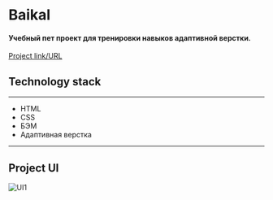# Baikal
#### Учебный пет проект для тренировки навыков адаптивной верстки.
[Project link/URL](https://lowerrider.github.io/Baikal/)

## Technology stack
____

+ HTML
+ CSS
+ БЭМ
+ Адаптивная верстка
____
## Project UI

![UI1](https://sun9-54.userapi.com/impg/BJhlPlhGDgpzBKHAGkjuqF32EwDnevw80yYrww/NNfQRJiBWRQ.jpg?size=2537x1304&quality=96&sign=d0963e077334502dd7aab2fcad19bc25&type=album)






